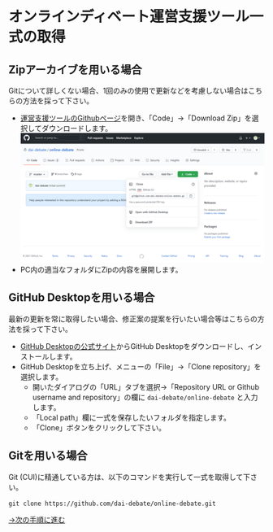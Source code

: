 # オンラインディベート運営支援ツール一式の取得

## Zipアーカイブを用いる場合

Gitについて詳しくない場合、1回のみの使用で更新などを考慮しない場合はこちらの方法を採って下さい。

* [運営支援ツールのGithubページ](https://github.com/dai-debate/online-debate)を開き、「Code」→「Download Zip」を選択してダウンロードします。
  ![ダウンロードボタンの位置](img/get-scripts1.png)
* PC内の適当なフォルダにZipの内容を展開します。

## GitHub Desktopを用いる場合

最新の更新を常に取得したい場合、修正案の提案を行いたい場合等はこちらの方法を採って下さい。

* [GitHub Desktopの公式サイト](https://desktop.github.com/)からGitHub Desktopをダウンロードし、インストールします。
* GitHub Desktopを立ち上げ、メニューの「File」→「Clone repository」を選択します。
  * 開いたダイアログの「URL」タブを選択→「Repository URL or Github username and repository」の欄に `dai-debate/online-debate` と入力します。
  * 「Local path」欄に一式を保存したいフォルダを指定します。
  * 「Clone」ボタンをクリックして下さい。

## Gitを用いる場合

Git (CUI)に精通している方は、以下のコマンドを実行して一式を取得して下さい。

```console
git clone https://github.com/dai-debate/online-debate.git
```

[→次の手順に進む](google-api.md)
